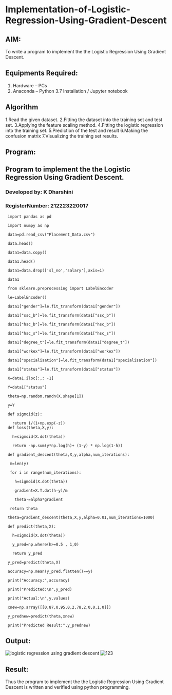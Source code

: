 # Implementation-of-Logistic-Regression-Using-Gradient-Descent

## AIM:
To write a program to implement the the Logistic Regression Using Gradient Descent.

## Equipments Required:
1. Hardware – PCs
2. Anaconda – Python 3.7 Installation / Jupyter notebook

## Algorithm
1.Read the given dataset.
2.Fitting the dataset into the training set and test set.
3.Applying the feature scaling method.
4.Fitting the logistic regression into the training set.
5.Prediction of the test and result
6.Making the confusion matrix 7.Visualizing the training set results.
 

## Program:
## Program to implement the the Logistic Regression Using Gradient Descent.
### Developed by: K Dharshini
### RegisterNumber: 212223220017

```
 import pandas as pd
 
 import numpy as np
 
 data=pd.read_csv("Placement_Data.csv")
 
 data.head()
 
 data1=data.copy()
 
 data1.head()
 
 data1=data.drop(['sl_no','salary'],axis=1)
 
 data1
 
 from sklearn.preprocessing import LabelEncoder
 
 le=LabelEncoder()
 
 data1["gender"]=le.fit_transform(data1["gender"])
 
 data1["ssc_b"]=le.fit_transform(data1["ssc_b"])
 
 data1["hsc_b"]=le.fit_transform(data1["hsc_b"])
 
 data1["hsc_s"]=le.fit_transform(data1["hsc_s"])
 
 data1["degree_t"]=le.fit_transform(data1["degree_t"])
 
 data1["workex"]=le.fit_transform(data1["workex"])
 
 data1["specialisation"]=le.fit_transform(data1["specialisation"])
 
 data1["status"]=le.fit_transform(data1["status"])
 
 X=data1.iloc[:,: -1]
 
 Y=data1["status"]
 
 theta=np.random.randn(X.shape[1])
 
 y=Y
 
 def sigmoid(z):
 
   return 1/(1+np.exp(-z))
 def loss(theta,X,y):
   
   h=sigmoid(X.dot(theta))
   
   return -np.sum(y*np.log(h)+ (1-y) * np.log(1-h))
 
 def gradient_descent(theta,X,y,alpha,num_iterations):
 
  m=len(y)
  
  for i in range(num_iterations):
  
    h=sigmoid(X.dot(theta))
  
    gradient=X.T.dot(h-y)/m
    
    theta-=alpha*gradient
 
  return theta
 
 theta=gradient_descent(theta,X,y,alpha=0.01,num_iterations=1000)
 
 def predict(theta,X):
 
   h=sigmoid(X.dot(theta))
   
   y_pred=np.where(h>=0.5 , 1,0)
   
   return y_pred
 
 y_pred=predict(theta,X)
 
 accuracy=np.mean(y_pred.flatten()==y)
 
 print("Accuracy:",accuracy)
 
 print("Predicted:\n",y_pred)
 
 print("Actual:\n",y.values)
 
 xnew=np.array([[0,87,0,95,0,2,78,2,0,0,1,0]])
 
 y_prednew=predict(theta,xnew)
 
 print("Predicted Result:",y_prednew)
```
## Output:
![logistic regression using gradient descent](sam.png)
![123](https://github.com/user-attachments/assets/1c921e6e-87b1-4cab-bea1-dc9a90553fa0)


## Result:
Thus the program to implement the the Logistic Regression Using Gradient Descent is written and verified using python programming.
